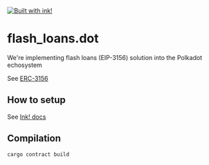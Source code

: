 [![Built with ink!](https://raw.githubusercontent.com/use-ink/ink/master/.images/badge.svg)](https://github.com/use-ink/ink)
# flash_loans.dot

We're implementing flash loans (EIP-3156) solution into the Polkadot echosystem

See [ERC-3156](https://eips.ethereum.org/EIPS/eip-3156)

## How to setup

See [Ink! docs](https://use.ink/docs/v5/getting-started/setup/)

## Compilation

```bash
cargo contract build
```
